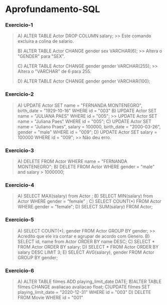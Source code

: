 # Aprofundamento-SQL

### Exercicio-1

>
> A) ALTER TABLE Actor DROP COLUMN salary; >> Este comando excluira a colina de salario.
>
> B) ALTER TABLE Actor CHANGE gender sex VARCHAR(6); >> Altera o "GENDER" para "SEX".
>
> C) ALTER TABLE Actor CHANGE gender gender VARCHAR(255); >> Altera o "VARCHAR" de 6 para 255.
>
> D) ALTER TABLE Actor CHANGE gender gender VARCHAR(100);
>

### Exercicio-2

>
> A) UPDATE Actor SET name = "FERNANDA MONTENEGRO", birth_date = "1929-10-16"  WHERE id = "003"
> B) UPDATE Actor SET name = "JULIANA PAES"  WHERE id = "005"; >> UPDATE Actor SET name = "Juliana Paes"  WHERE id = "005";
> C) UPDATE Actor SET name = "Juliano Praes", salary = 100000, birth_date = "2000-03-26", gender = "male"  WHERE id = "009";
> D) UPDATE Actor SET salary = 100000 WHERE id = "009"; >> Não deu erro.
>

### Exercicio-3

>
> A) DELETE FROM Actor WHERE name = "FERNANDA MONTENEGRO"; 
> B) DELETE FROM Actor WHERE gender = "male" and salary > 1000000;
>

### Exercicio-4

>
> A) SELECT MAX(salary) from Actor ;
> B) SELECT MIN(salary) from Actor WHERE gender = "female" ;
> C) SELECT COUNT(*) FROM Actor WHERE gender = "female";
> D) SELECT SUM(salary) FROM Actor; 
>

### Exercicio-5

>
> A) SELECT COUNT(*), gender FROM Actor GROUP BY gender; >> Acredito que ele ira contar e agrupar de acordo com Genero.
> B)  SELECT id, name from Actor ORDER BY name DESC;
> C)  SELECT * FROM Actor ORDER BY salary;
> D)  SELECT * FROM Actor ORDER BY salary DESC LIMIT 3;
> E)  SELECT AVG(salary), gender FROM Actor GROUP BY gender;
>

### Exercicio-6

>
> A) ALTER TABLE filmes ADD playing_limit_date DATE;
> B)ALTER TABLE filmes CHANGE avaliacao avaliacao float;
> C)UPDATE filmes SET playing_limit_date = "2020-12-31" WHERE id = "003"
> D) DELETE FROM Movie WHERE id = "001"
>